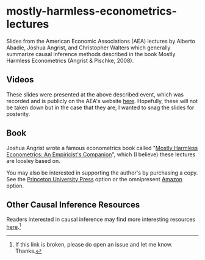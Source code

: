# mostly-harmless-econometrics-lectures
Slides from the American Economic Associations (AEA) lectures by Alberto Abadie, Joshua Angrist, and Christopher Walters which generally summarize causal inference methods described in the book Mostly Harmless Econometrics (Angrist &amp; Pischke, 2008).

## Videos
These slides were presented at the above described event, which was recorded and is publicly on the AEA's website [here](https://www.aeaweb.org/conference/cont-ed/2020-webcasts). Hopefully, these will not be taken down but in the case that they are, I wanted to snag the slides for posterity.

## Book
Joshua Angrist wrote a famous econometrics book called "[Mostly Harmless Econometrics: An Empiricist's Companion](https://jonnyphillips.github.io/FLS6415/Class_3/Angrist%20&%20Pischke.pdf)", which (I believe) these lectures are loosley based on.

You may also be interested in supporting the author's by purchasing a copy. See the [Princeton University Press](https://press.princeton.edu/books/paperback/9780691120355/mostly-harmless-econometrics) option or the omnipresent [Amazon](https://www.amazon.com/Mostly-Harmless-Econometrics-Empiricists-Companion/dp/0691120358) option.

## Other Causal Inference Resources
Readers interested in causal inference may find more interesting resources [here](https://publish.obsidian.md/mrd-brain/Knowledge+Base/Causal+Inference/00+-+Causal+Inference).[^1]

[^1]: If this link is broken, please do open an issue and let me know. Thanks.
